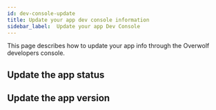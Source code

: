 ```yaml
---
id: dev-console-update
title: Update your app dev console information
sidebar_label:  Update your app Dev Console
---
```


This page describes how to update your app info through the Overwolf developers console.

## Update the app status

## Update the app version
